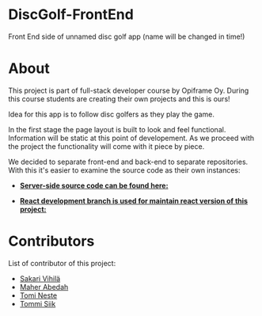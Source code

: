 # DiscGolf-FrontEnd
Front End side of unnamed disc golf app (name will be changed in time!)

# About
This project is part of full-stack developer course by Opiframe Oy. During this course students are creating their own projects and this is ours!

Idea for this app is to follow disc golfers as they play the game. 

In the first stage the page layout is built to look and feel functional. Information will be static at this point of developement. As we proceed with the project the functionality will come with it piece by piece. 

We decided to separate front-end and back-end to separate repositories. With this it's easier to examine the source code as their own instances:

- [**Server-side source code can be found here:**](https://github.com/svihila/DiscGolf-API)

- [**React development branch is used for maintain react version of this project:**](https://github.com/tsiika/DiscGolf-FrontEnd/tree/react-dev)

# Contributors
List of contributor of this project:
- [Sakari Vihilä](https://github.com/svihila)
- [Maher Abedah](https://github.com/MaherAbedah)
- [Tomi Neste](https://github.com/nektoplasma)
- [Tommi Siik](https://github.com/tsiika)

